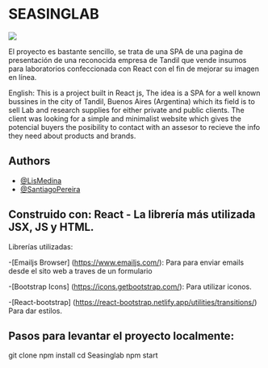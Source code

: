 # SEASINGLAB

![](https://res.cloudinary.com/dmatgvjjy/image/upload/v1679348326/Seasinglab/fondo_qjmwtt.jpg) 


El proyecto es bastante sencillo, se trata de una SPA de una pagina de presentación de una reconocida  empresa de Tandil que vende insumos para laboratorios confeccionada con React con el fin de mejorar su imagen en línea.

English: This is a project built in React js, The idea is a SPA for a well known bussines in the city of Tandil, Buenos Aires (Argentina) which its field is to sell Lab and research supplies for either private and public clients.
The client was looking for a simple and minimalist website which gives the potencial buyers the posibility to contact with an assesor to recieve the info they need about products and brands.

## Authors

- [@LisMedina](https://www.linkedin.com/in/lis-medina/)
- [@SantiagoPereira](https://www.linkedin.com/in/santiago-pereira-994229244/)


## Construido con: React - La librería más utilizada JSX, JS y HTML. 
Librerías utilizadas:

-[Emailjs Browser] (https://www.emailjs.com/): 
Para para enviar emails desde el sito web a traves de un formulario

-[Bootstrap Icons] (https://icons.getbootstrap.com/):
Para utilizar iconos.

-[React-bootstrap] (https://react-bootstrap.netlify.app/utilities/transitions/)
Para dar estilos.

## Pasos para levantar el proyecto localmente:

git clone
npm install
cd Seasinglab
npm start
